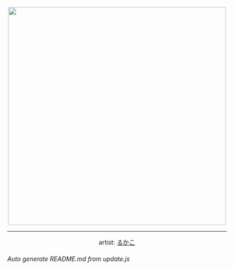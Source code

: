 
<p align="center">
  <img width="500" src="https://nekos.best/api/v2/neko/0554.png">
  <hr/>
  <center>
    artist: <a href="https://www.pixiv.net/en/artworks/93276717">るかこ</a>
  </center>
</p>


###### Auto generate README.md from update.js

